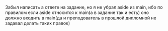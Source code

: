 Забыл написать а ответе на задание, но я не убрал aside из main, ибо по правилом если aside относится к main(а в задание так и есть) оно должно входить в main(да и преподователь в прошлой дипломной не задавал делать таких правок)
